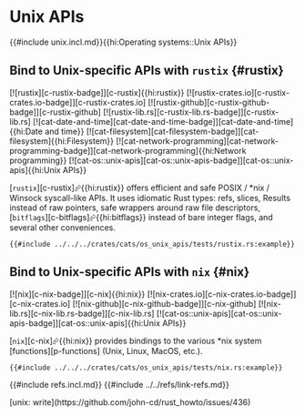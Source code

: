 # Unix APIs

{{#include unix.incl.md}}{{hi:Operating systems::Unix APIs}}

## Bind to Unix-specific APIs with `rustix` {#rustix}

[![rustix][c-rustix-badge]][c-rustix]{{hi:rustix}}
[![rustix-crates.io][c-rustix-crates.io-badge]][c-rustix-crates.io]
[![rustix-github][c-rustix-github-badge]][c-rustix-github]
[![rustix-lib.rs][c-rustix-lib.rs-badge]][c-rustix-lib.rs]
[![cat-date-and-time][cat-date-and-time-badge]][cat-date-and-time]{{hi:Date and time}}
[![cat-filesystem][cat-filesystem-badge]][cat-filesystem]{{hi:Filesystem}}
[![cat-network-programming][cat-network-programming-badge]][cat-network-programming]{{hi:Network programming}}
[![cat-os::unix-apis][cat-os::unix-apis-badge]][cat-os::unix-apis]{{hi:Unix APIs}}

[`rustix`][c-rustix]⮳{{hi:rustix}} offers efficient and safe POSIX / *nix / Winsock syscall-like APIs. It uses idiomatic Rust types: refs, slices, Results instead of raw pointers, safe wrappers around raw file descriptors, [`bitflags`][c-bitflags]⮳{{hi:bitflags}} instead of bare integer flags, and several other conveniences.

```rust,editable
{{#include ../../../crates/cats/os_unix_apis/tests/rustix.rs:example}}
```

## Bind to Unix-specific APIs with `nix` {#nix}

[![nix][c-nix-badge]][c-nix]{{hi:nix}}
[![nix-crates.io][c-nix-crates.io-badge]][c-nix-crates.io]
[![nix-github][c-nix-github-badge]][c-nix-github]
[![nix-lib.rs][c-nix-lib.rs-badge]][c-nix-lib.rs]
[![cat-os::unix-apis][cat-os::unix-apis-badge]][cat-os::unix-apis]{{hi:Unix APIs}}

[`nix`][c-nix]⮳{{hi:nix}} provides bindings to the various *nix system [functions][p-functions] (Unix, Linux, MacOS, etc.).

```rust,editable
{{#include ../../../crates/cats/os_unix_apis/tests/nix.rs:example}}
```

{{#include refs.incl.md}}
{{#include ../../refs/link-refs.md}}

<div class="hidden">
[unix: write](https://github.com/john-cd/rust_howto/issues/436)
</div>
